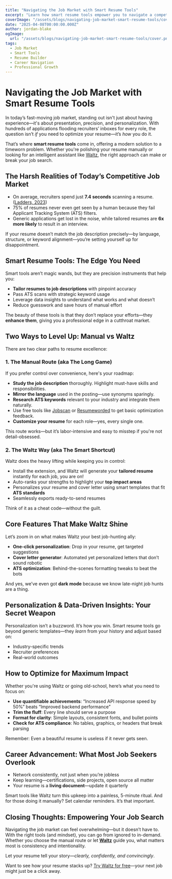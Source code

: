 ```yaml
---
title: "Navigating the Job Market with Smart Resume Tools"
excerpt: "Learn how smart resume tools empower you to navigate a competitive job market, offering advanced features that enhance your professional profile and increase application success."
coverImage: "/assets/blogs/navigating-job-market-smart-resume-tools/cover.png"
date: "2025-04-08T00:00:00.000Z"
author: jordan-blake
ogImage:
  url: "/assets/blogs/navigating-job-market-smart-resume-tools/cover.png"
tags:
  - Job Market
  - Smart Tools
  - Resume Builder
  - Career Navigation
  - Professional Growth
---
```


# Navigating the Job Market with Smart Resume Tools

In today’s fast-moving job market, standing out isn't just about having experience—it's about presentation, precision, and personalization. With hundreds of applications flooding recruiters’ inboxes for every role, the question isn’t _if_ you need to optimize your resume—it’s _how_ you do it.

That’s where **smart resume tools** come in, offering a modern solution to a timeworn problem. Whether you're polishing your resume manually or looking for an intelligent assistant like [Waltz](https://waltzyourway.com), the right approach can make or break your job search.

## The Harsh Realities of Today’s Competitive Job Market

- On average, recruiters spend just **7.4 seconds** scanning a resume. ([Ladders, 2023](https://www.theladders.com))
- 75% of resumes never even get seen by a human because they fail Applicant Tracking System (ATS) filters.
- Generic applications get lost in the noise, while tailored resumes are **6x more likely** to result in an interview.

If your resume doesn’t match the job description precisely—by language, structure, or keyword alignment—you’re setting yourself up for disappointment.

## Smart Resume Tools: The Edge You Need

Smart tools aren’t magic wands, but they are precision instruments that help you:

- **Tailor resumes to job descriptions** with pinpoint accuracy
- Pass ATS scans with strategic keyword usage
- Leverage data insights to understand what works and what doesn’t
- Reduce guesswork and save hours of manual effort

The beauty of these tools is that they don’t replace your efforts—they **enhance them**, giving you a professional edge in a cutthroat market.

## Two Ways to Level Up: Manual vs Waltz

There are two clear paths to resume excellence:

### 1. The Manual Route (aka The Long Game)

If you prefer control over convenience, here's your roadmap:

- **Study the job description** thoroughly. Highlight must-have skills and responsibilities.
- **Mirror the language** used in the posting—use synonyms sparingly.
- **Research ATS keywords** relevant to your industry and integrate them naturally.
- Use free tools like [Jobscan](https://www.jobscan.co/) or [Resumeworded](https://resumeworded.com) to get basic optimization feedback.
- **Customize your resume** for each role—yes, every single one.

This route works—but it’s labor-intensive and easy to misstep if you're not detail-obsessed.

### 2. The Waltz Way (aka The Smart Shortcut)

Waltz does the heavy lifting while keeping you in control:

- Install the extension, and Waltz will generate your **tailored resume** instantly for each job, you are on!
- Auto-ranks your strengths to highlight your **top impact areas**
- Personalizes your resume and cover letter using smart templates that fit **ATS standards**
- Seamlessly exports ready-to-send resumes

Think of it as a cheat code—without the guilt.

## Core Features That Make Waltz Shine

Let’s zoom in on what makes Waltz your best job-hunting ally:

- **One-click personalization**: Drop in your resume, get targeted suggestions
- **Cover letter generator**: Automated yet personalized letters that don’t sound robotic
- **ATS optimization**: Behind-the-scenes formatting tweaks to beat the bots

And yes, we’ve even got **dark mode** because we know late-night job hunts are a thing.

## Personalization & Data‑Driven Insights: Your Secret Weapon

Personalization isn’t a buzzword. It’s how you win. Smart resume tools go beyond generic templates—they _learn_ from your history and adjust based on:

- Industry-specific trends
- Recruiter preferences
- Real-world outcomes

## How to Optimize for Maximum Impact

Whether you're using Waltz or going old-school, here’s what you need to focus on:

- **Use quantifiable achievements**: “Increased API response speed by 50%” beats “Improved backend performance”
- **Trim the fluff**: Every line should serve a purpose
- **Format for clarity**: Simple layouts, consistent fonts, and bullet points
- **Check for ATS compliance**: No tables, graphics, or headers that break parsing

Remember: Even a beautiful resume is useless if it never gets seen.

## Career Advancement: What Most Job Seekers Overlook

- Network consistently, not just when you’re jobless
- Keep learning—certifications, side projects, open source all matter
- Your resume is a **living document**—update it quarterly

Smart tools like Waltz turn this upkeep into a painless, 5-minute ritual. And for those doing it manually? Set calendar reminders. It’s that important.

## Closing Thoughts: Empowering Your Job Search

Navigating the job market can feel overwhelming—but it doesn’t have to. With the right tools (and mindset), you can go from ignored to in-demand. Whether you choose the manual route or let **[Waltz](https://waltzyourway.com)** guide you, what matters most is consistency and intentionality.

Let your resume tell your story—_clearly, confidently, and convincingly_.

Want to see how your resume stacks up? [Try Waltz for free](https://app.waltzyourway.com/register)—your next job might just be a click away.
